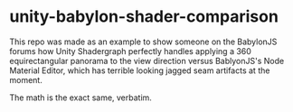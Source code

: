 # unity-babylon-shader-comparison
This repo was made as an example to show someone on the BabylonJS forums how Unity Shadergraph perfectly handles applying a 360 equirectangular panorama to the view direction versus BablyonJS's Node Material Editor, which has terrible looking jagged seam artifacts at the moment.

The math is the exact same, verbatim.
